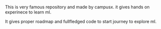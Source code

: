 This is very famous repository and made by campusx. it gives hands on experinece to learn ml.

It gives proper roadmap and fullfledged code to start journey to explore ml.

